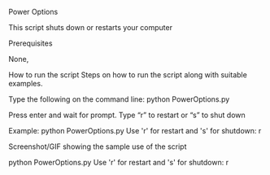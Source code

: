Power Options

This script shuts down or restarts your computer

Prerequisites

None,

How to run the script
Steps on how to run the script along with suitable examples.

Type the following on the command line: python PowerOptions.py

Press enter and wait for prompt. Type “r” to restart or “s” to shut down

Example: python PowerOptions.py Use 'r' for restart and 's' for shutdown: r

Screenshot/GIF showing the sample use of the script

python PowerOptions.py Use 'r' for restart and 's' for shutdown: r
